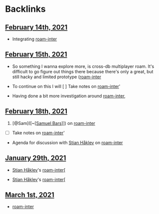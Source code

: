 
# Backlinks
## [February 14th, 2021](<February 14th, 2021.md>)
- Integrating [roam-inter](<roam-inter.md>)

## [February 15th, 2021](<February 15th, 2021.md>)
- So something I wanna explore more, is cross-db multiplayer roam. It's difficult to go figure out things there because there's only a great, but still hacky and limited prototype ([roam-inter](<roam-inter.md>)

- To continue on this I will [ ] Take notes on [roam-inter](<roam-inter.md>)'

- Having done a bit more investigation around [roam-inter](<roam-inter.md>),

## [February 18th, 2021](<February 18th, 2021.md>)
1. [@Sam]([~[[Samuel Bars](<~[[Samuel Bars.md>)]]) on [roam-inter](<roam-inter.md>)

- [ ] Take notes on [roam-inter](<roam-inter.md>)'

- Agenda for discussion with [Stian Håklev](<Stian Håklev.md>) on [roam-inter](<roam-inter.md>)

## [January 29th, 2021](<January 29th, 2021.md>)
- [Stian Håklev](<Stian Håklev.md>)'s [roam-inter](<roam-inter.md>)[

- [Stian Håklev](<Stian Håklev.md>)'s [roam-inter](<roam-inter.md>)[

## [March 1st, 2021](<March 1st, 2021.md>)
- [roam-inter](<roam-inter.md>)

